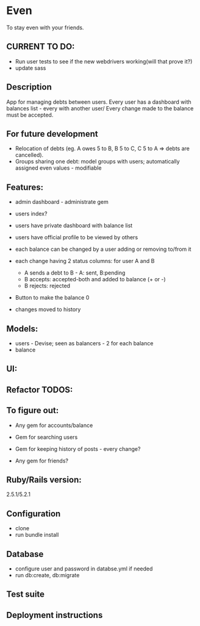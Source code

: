 # Even
To stay even with your friends.

## CURRENT TO DO:
- Run user tests to see if the new webdrivers working(will that prove it?)
- update sass

## Description
App for managing debts between users. Every user has a dashboard with balances list - every with another user/ Every change made to the balance must be accepted.

## For future development
- Relocation of debts (eg. A owes 5 to B, B 5 to C, C 5 to A => debts are cancelled).
- Groups sharing one debt: model groups with users; automatically assigned even values - modifiable

## Features:
- admin dashboard - administrate gem
- users index?
- users have private dashboard with balance list
- users have official profile to be viewed by others

- each balance can be changed by a user adding or removing to/from it
- each change having 2 status columns: for user A and B
  - A sends a debt to B - A: sent, B:pending
  - B accepts: accepted-both and added to balance (+ or -)
  - B rejects: rejected
- Button to make the balance 0
- changes moved to history

## Models:
- users - Devise; seen as balancers - 2 for each balance
- balance

## UI:

## Refactor TODOS:

## To figure out:
- Any gem for accounts/balance
- Gem for searching users
- Gem for keeping history of posts - every change?

- Any gem for friends?

## Ruby/Rails version:
2.5.1/5.2.1

## Configuration
- clone
- run bundle install

## Database
- configure user and password in databse.yml if needed
- run db:create, db:migrate

## Test suite
## Deployment instructions
